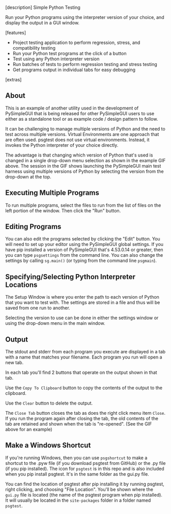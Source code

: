 
[description]
Simple Python Testing

Run your Python programs using the interpreter version of your choice,
and display the output in a GUI window.

[features]
* Project testing application to perform regression, stress, and compatibility testing
* Run your Python test programs at the click of a button
* Test using any Python interpreter version
* Run batches of tests to perform regression testing and stress testing
* Get programs output in individual tabs for easy debugging
 

[extras]
## About

This is an example of another utility used in the development of
PySimpleGUI that is being released for other PySimpleGUI users to use
either as a standalone tool or as example code / design pattern to
follow.

It can be challenging to manage multiple versions of Python and the
need to test across multiple versions.  Virtual Environments are one
approach that are often used.  psgtest does not use virtual
environments.  Instead, it invokes the Python interpreter of your
choice directly.

The advantage is that changing which version of Python that's used is
changed in a single drop-down menu selection as shown in the example
GIF above.  The session in the GIF shows launching the PySimpleGUI
main test harness using multiple versions of Python by selecting the
version from the drop-down at the top.

## Executing Multiple Programs

To run multiple programs, select the files to run from the list of
files on the left portion of the window.  Then click the "Run" button.


## Editing Programs

You can also edit the programs selected by clicking the "Edit" button.
You will need to set up your editor using the PySimpleGUI global
settings.  If you have pip installed a version of PySimpleGUI that's
4.53.0.14 or greater, then you can type `psgsettings` from the command
line.  You can also change the settings by calling `sg.main()` (or
typing from the command line `psgmain`).

## Specifying/Selecting Python Interpreter Locations

The Setup Window is where you enter the path to each version of Python
that you want to test with.  The settings are stored in a file and
thus will be saved from one run to another.

Selecting the version to use can be done in either the settings window
or using the drop-down menu in the main window.

## Output

The stdout and stderr from each program you execute are displayed in a
tab with a name that matches your filename.  Each program you run will
open a new tab.

In each tab you'll find 2 buttons that operate on the output shown in
that tab.

Use the `Copy To Clipboard` button to copy the contents of the output
to the clipboard.

Use the `Clear` button to delete the output.

The `Close Tab` button closes the tab as does the right click menu
item `Close`.  If you run the program again after closing the tab, the
old contents of the tab are retained and shown when the tab is
"re-opened".  (See the GIF above for an example)

## Make a Windows Shortcut

If you're running Windows, then you can use `psgshortcut` to make a
shortcut to the .pyw file (if you download psgtest from GitHub) or the
.py file (if you pip installed).  The icon for `psgtest` is in this
repo and is also included when you pip install psgtest.  It's in the
same folder as the gui.py file.

You can find the location of psgtest after pip installing it by
running psgtest, right clicking, and choosing "File Location".  You'll
be shown where the `gui.py` file is located (the name of the psgtest
program when pip installed).  It will usually be located in the
`site-packages` folder in a folder named `psgtest`.
